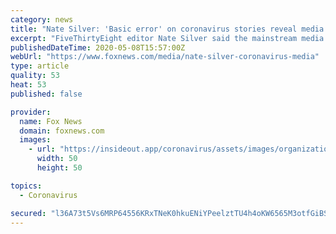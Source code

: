 ```yaml
---
category: news
title: "Nate Silver: 'Basic error' on coronavirus stories reveal media’s true goals"
excerpt: "FiveThirtyEight editor Nate Silver said the mainstream media is not giving proper context to coronavirus information, which he calls a “basic error” that reveals an agenda to prioritize narratives that “sound smart” over accuracy and truth."
publishedDateTime: 2020-05-08T15:57:00Z
webUrl: "https://www.foxnews.com/media/nate-silver-coronavirus-media"
type: article
quality: 53
heat: 53
published: false

provider:
  name: Fox News
  domain: foxnews.com
  images:
    - url: "https://insideout.app/coronavirus/assets/images/organizations/foxnews.com-50x50.jpg"
      width: 50
      height: 50

topics:
  - Coronavirus

secured: "l36A73t5Vs6MRP64556KRxTNeK0hkuENiYPeelztTU4h4oKW6565M3otfGiBSpdQNusI8dZXQgaa6vCu4j+oonkRk1nMm7oaTaXkrsM+5QXANk4kfIa20sp77psCEX3a/tIiAdAOD2HMgm6+BtatJTiBl4P6AMtnRHq77TDmsysj3zA3OvEde05HZbZAfgHhdRjIWJ28+83SQfwMKWqR2tvh6vmDwOgTA6FLFQW3Q/8+yOwsFNfloQf0/dsJ11CbLB+x1caJDhapHRNJxQ1PwiS9gobWuG3z8eIHjXJU4DnkUJQ0CX6SZEPQH1dSp9VC;JXT+2ooyFuuM7cxRnBuheA=="
---
```


